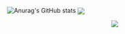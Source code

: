 ![Anurag's GitHub stats](https://github-stats-pi-eosin.vercel.app/api?username=rohith033&show_icons=true&theme=radical)
<img align="center" src="https://github-stats-pi-eosin.vercel.app/api?username=rohith033&show_icons=true&theme=radical">
<p align="center">
  <a href="https://skillicons.dev">
    <img src="https://skillicons.dev/icons?i=cpp,python,pytorch,tensorflow,html,css,react,js,mysql,postgres" />
  </a>
</p>




